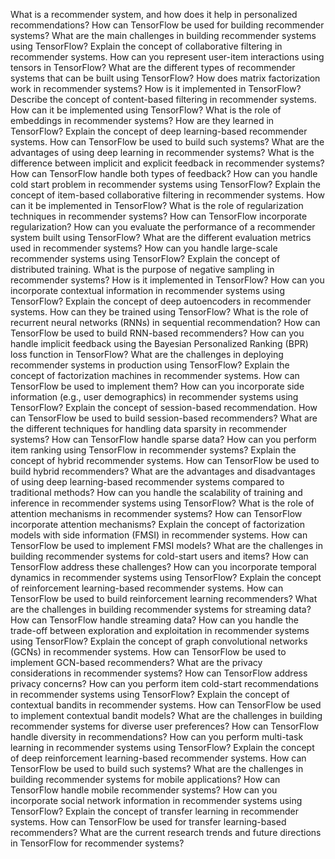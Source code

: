 What is a recommender system, and how does it help in personalized recommendations?
How can TensorFlow be used for building recommender systems?
What are the main challenges in building recommender systems using TensorFlow?
Explain the concept of collaborative filtering in recommender systems.
How can you represent user-item interactions using tensors in TensorFlow?
What are the different types of recommender systems that can be built using TensorFlow?
How does matrix factorization work in recommender systems? How is it implemented in TensorFlow?
Describe the concept of content-based filtering in recommender systems. How can it be implemented using TensorFlow?
What is the role of embeddings in recommender systems? How are they learned in TensorFlow?
Explain the concept of deep learning-based recommender systems. How can TensorFlow be used to build such systems?
What are the advantages of using deep learning in recommender systems?
What is the difference between implicit and explicit feedback in recommender systems? How can TensorFlow handle both types of feedback?
How can you handle cold start problem in recommender systems using TensorFlow?
Explain the concept of item-based collaborative filtering in recommender systems. How can it be implemented in TensorFlow?
What is the role of regularization techniques in recommender systems? How can TensorFlow incorporate regularization?
How can you evaluate the performance of a recommender system built using TensorFlow?
What are the different evaluation metrics used in recommender systems?
How can you handle large-scale recommender systems using TensorFlow? Explain the concept of distributed training.
What is the purpose of negative sampling in recommender systems? How is it implemented in TensorFlow?
How can you incorporate contextual information in recommender systems using TensorFlow?
Explain the concept of deep autoencoders in recommender systems. How can they be trained using TensorFlow?
What is the role of recurrent neural networks (RNNs) in sequential recommendation? How can TensorFlow be used to build RNN-based recommenders?
How can you handle implicit feedback using the Bayesian Personalized Ranking (BPR) loss function in TensorFlow?
What are the challenges in deploying recommender systems in production using TensorFlow?
Explain the concept of factorization machines in recommender systems. How can TensorFlow be used to implement them?
How can you incorporate side information (e.g., user demographics) in recommender systems using TensorFlow?
Explain the concept of session-based recommendation. How can TensorFlow be used to build session-based recommenders?
What are the different techniques for handling data sparsity in recommender systems? How can TensorFlow handle sparse data?
How can you perform item ranking using TensorFlow in recommender systems?
Explain the concept of hybrid recommender systems. How can TensorFlow be used to build hybrid recommenders?
What are the advantages and disadvantages of using deep learning-based recommender systems compared to traditional methods?
How can you handle the scalability of training and inference in recommender systems using TensorFlow?
What is the role of attention mechanisms in recommender systems? How can TensorFlow incorporate attention mechanisms?
Explain the concept of factorization models with side information (FMSI) in recommender systems. How can TensorFlow be used to implement FMSI models?
What are the challenges in building recommender systems for cold-start users and items? How can TensorFlow address these challenges?
How can you incorporate temporal dynamics in recommender systems using TensorFlow?
Explain the concept of reinforcement learning-based recommender systems. How can TensorFlow be used to build reinforcement learning recommenders?
What are the challenges in building recommender systems for streaming data? How can TensorFlow handle streaming data?
How can you handle the trade-off between exploration and exploitation in recommender systems using TensorFlow?
Explain the concept of graph convolutional networks (GCNs) in recommender systems. How can TensorFlow be used to implement GCN-based recommenders?
What are the privacy considerations in recommender systems? How can TensorFlow address privacy concerns?
How can you perform item cold-start recommendations in recommender systems using TensorFlow?
Explain the concept of contextual bandits in recommender systems. How can TensorFlow be used to implement contextual bandit models?
What are the challenges in building recommender systems for diverse user preferences? How can TensorFlow handle diversity in recommendations?
How can you perform multi-task learning in recommender systems using TensorFlow?
Explain the concept of deep reinforcement learning-based recommender systems. How can TensorFlow be used to build such systems?
What are the challenges in building recommender systems for mobile applications? How can TensorFlow handle mobile recommender systems?
How can you incorporate social network information in recommender systems using TensorFlow?
Explain the concept of transfer learning in recommender systems. How can TensorFlow be used for transfer learning-based recommenders?
What are the current research trends and future directions in TensorFlow for recommender systems?